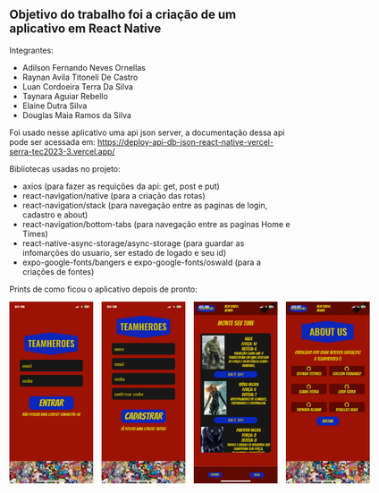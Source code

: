 ## Objetivo do trabalho foi a criação de um aplicativo em React Native 

Integrantes:
- Adilson Fernando Neves Ornellas
- Raynan Avila Titoneli De Castro
- Luan Cordoeira Terra Da Silva 
- Taynara Aguiar Rebello
- Elaine Dutra Silva
- Douglas Maia Ramos da Silva


Foi usado nesse aplicativo uma api json server, a documentação dessa api pode ser acessada em: https://deploy-api-db-json-react-native-vercel-serra-tec2023-3.vercel.app/


Bibliotecas usadas no projeto:
- axios (para fazer as requições da api: get, post e put)
- react-navigation/native (para a criação das rotas)
- react-navigation/stack (para navegação entre as paginas de login, cadastro e about)
- react-navigation/bottom-tabs (para navegação entre as paginas Home e Times)
- react-native-async-storage/async-storage (para guardar as infomarções do usuario, ser estado de logado e seu id)
- expo-google-fonts/bangers e expo-google-fonts/oswald (para a criações de fontes)

Prints de como ficou o aplicativo depois de pronto:

<div style="display:flex; justify-content: space-between;  gap: 15px;">

  <img src="https://github.com/Adilson-Fernando-Neves-Ornellas/trabalho-grupo04-09--react-native/blob/main/PrintsTelasProntas/PrintPaginaLogin.jpg" alt="Imagem tela Login" width="150"/>
  
  <img src="https://github.com/Adilson-Fernando-Neves-Ornellas/trabalho-grupo04-09--react-native/blob/main/PrintsTelasProntas/PrintPaginaCadastro.jpg" alt="Imagem tela Cadastro" width="150"/>
  
  <img src="https://github.com/Adilson-Fernando-Neves-Ornellas/trabalho-grupo04-09--react-native/blob/main/PrintsTelasProntas/PrintPaginaHome.jpg" alt="Imagem tela sobre" width="150"/>
  
  <img src="https://github.com/Adilson-Fernando-Neves-Ornellas/trabalho-grupo04-09--react-native/blob/main/PrintsTelasProntas/PrintPaginaSobre.jpg" alt="Imagem tela home" width="150"/>

</div>
